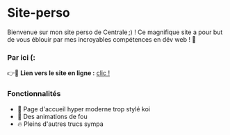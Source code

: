 # Site-perso 

Bienvenue sur mon site perso de Centrale ;) ! 
Ce magnifique site a pour but de vous éblouir par mes incroyables compétences en dév web ! 🚀

### Par ici (:

👉📂 **Lien vers le site en ligne :** [clic !](https://qamiot.perso.ec-m.fr)

### Fonctionnalités
- 🌟 Page d'accueil hyper moderne trop stylé koi
- 💫 Des animations de fou
- 🔥 Pleins d'autres trucs sympa
